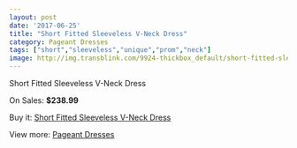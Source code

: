 ```yaml
---
layout: post
date: '2017-06-25'
title: "Short Fitted Sleeveless V-Neck Dress"
category: Pageant Dresses
tags: ["short","sleeveless","unique","prom","neck"]
image: http://img.transblink.com/9924-thickbox_default/short-fitted-sleeveless-v-neck-dress.jpg
---
```

Short Fitted Sleeveless V-Neck Dress

On Sales: **$238.99**
<a href="https://www.transblink.com/en/pageant-dresses/3220-short-fitted-sleeveless-v-neck-dress.html"><amp-img layout="responsive" width="600" height="600" src="//img.transblink.com/9924-thickbox_default/short-fitted-sleeveless-v-neck-dress.jpg" alt="Short Fitted Sleeveless V-Neck Dress 0" /></a>
<a href="https://www.transblink.com/en/pageant-dresses/3220-short-fitted-sleeveless-v-neck-dress.html"><amp-img layout="responsive" width="600" height="600" src="//img.transblink.com/9926-thickbox_default/short-fitted-sleeveless-v-neck-dress.jpg" alt="Short Fitted Sleeveless V-Neck Dress 1" /></a>
<a href="https://www.transblink.com/en/pageant-dresses/3220-short-fitted-sleeveless-v-neck-dress.html"><amp-img layout="responsive" width="600" height="600" src="//img.transblink.com/9925-thickbox_default/short-fitted-sleeveless-v-neck-dress.jpg" alt="Short Fitted Sleeveless V-Neck Dress 2" /></a>

Buy it: [Short Fitted Sleeveless V-Neck Dress](https://www.transblink.com/en/pageant-dresses/3220-short-fitted-sleeveless-v-neck-dress.html "Short Fitted Sleeveless V-Neck Dress")

View more: [Pageant Dresses](https://www.transblink.com/en/9-pageant-dresses "Pageant Dresses")